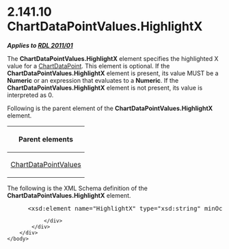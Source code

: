 <html dir="LTR" xmlns:mshelp="http://msdn.microsoft.com/mshelp" xmlns:ddue="http://ddue.schemas.microsoft.com/authoring/2003/5" xmlns:xlink="http://www.w3.org/1999/xlink" xmlns:tool="http://www.microsoft.com/tooltip">
    <head>
        <meta http-equiv="Content-Type" content="text/html; CHARSET=utf-8"></meta>
        <meta name="save" content="history"></meta>
        <title>2.141.10 ChartDataPointValues.HighlightX</title>
        <xml>
            <mshelp:toctitle title="2.141.10 ChartDataPointValues.HighlightX"></mshelp:toctitle>
            <mshelp:rltitle title="[MS-RDL]: ChartDataPointValues.HighlightX"></mshelp:rltitle>
            <mshelp:keyword index="A" term="52572e0b-1178-4c18-a341-608c98679b1c"></mshelp:keyword>
            <mshelp:attr name="DCSext.ContentType" value="open specification"></mshelp:attr>
            <mshelp:attr name="AssetID" value="52572e0b-1178-4c18-a341-608c98679b1c"></mshelp:attr>
            <mshelp:attr name="TopicType" value="kbRef"></mshelp:attr>
            <mshelp:attr name="DCSext.Title" value="[MS-RDL]: ChartDataPointValues.HighlightX" />
        </xml>
    </head>
    <body>
        <div id="header">
            <h1 class="heading">2.141.10 ChartDataPointValues.HighlightX</h1>
        </div>
        <div id="mainSection">
            <div id="mainBody">
                <div id="allHistory" class="saveHistory"></div>
                <div id="sectionSection0" class="section" name="collapseableSection">
                    

<p><b><i>Applies to </i></b><a href="bf2bab1a-b608-4bcc-b718-1cc1baa9579c.md"><b><i>RDL 2011/01</i></b></a></p>

<p>The <b>ChartDataPointValues.HighlightX</b> element specifies
the highlighted X value for a <a href="86cf2a9b-4610-4ffe-8fff-16480a7bf6a4.md">ChartDataPoint</a>. This
element is optional. If the <b>ChartDataPointValues.HighlightX</b> element is
present, its value MUST be a <b>Numeric</b> or an expression that evaluates to
a <b>Numeric</b>. If the <b>ChartDataPointValues.HighlightX</b> element is not
present, its value is interpreted as 0.</p>

<p>Following is the parent element of the <b>ChartDataPointValues.HighlightX</b>
element.</p>

<table>
 <thead>
  <tr>
   <th>
   <p>Parent elements</p>
   </th>
  </tr>
 </thead>
 <tr>
  <td>
  <p><a href="363590aa-46c3-499a-927f-a6495a0b1ab6.md">ChartDataPointValues</a></p>
  </td>
 </tr>
</table>

<p>The following is the XML Schema definition of the <b>ChartDataPointValues.HighlightX</b>
element.</p>

<dl>
<dd>
<div><pre> &lt;xsd:element name=&quot;HighlightX&quot; type=&quot;xsd:string&quot; minOccurs=&quot;0&quot; /&gt;
</pre></div>
</dd></dl>


                </div>
            </div>
        </div>
    </body>
</html>